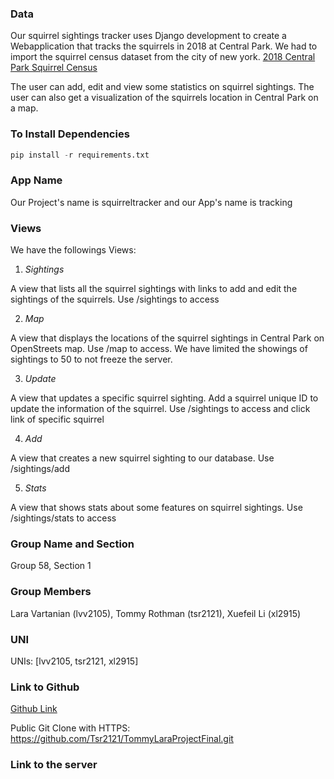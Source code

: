 ### **Data**
Our squirrel sightings tracker uses Django development to create a Webapplication that tracks the squirrels in 2018 at Central Park. We had to import the squirrel census dataset from the city of new york. 
[2018 Central Park Squirrel Census](https://data.cityofnewyork.us/Environment/2018-Central-Park-Squirrel-Census-Squirrel-Data/vfnx-vebw)

The user can add, edit and view some statistics on squirrel sightings. The user can also get a visualization of the squirrels location in Central Park on a map. 

### **To Install Dependencies**

```python
pip install -r requirements.txt
```

### **App Name**

Our Project's name is squirreltracker and our App's name is tracking

### **Views**
We have the followings Views:

1. *Sightings* 

A view that lists all the squirrel sightings with links to add and edit the sightings of the squirrels. Use /sightings to access 


2. *Map* 

A view that displays the locations of the squirrel sightings in Central Park on OpenStreets map. Use /map to access. We have limited the showings of sightings to 50 to not freeze the server. 


3. *Update*

A view that updates a specific squirrel sighting. Add a squirrel unique ID to update the information of the squirrel. Use /sightings to access and click link of specific squirrel


4. *Add* 

A view that creates a new squirrel sighting to our database. Use /sightings/add


5. *Stats* 

A view that shows stats about some features on squirrel sightings. 
Use /sightings/stats to access 


### **Group Name and Section**
Group 58, Section 1 


### **Group Members**
Lara Vartanian (lvv2105), Tommy Rothman (tsr2121), Xuefeil Li (xl2915)


### **UNI**
UNIs: [lvv2105, tsr2121, xl2915]


### **Link to Github**
[Github Link](https://github.com/Tsr2121/TommyLaraProjectFinal.git)

Public Git Clone with HTTPS: https://github.com/Tsr2121/TommyLaraProjectFinal.git

### **Link to the server**




